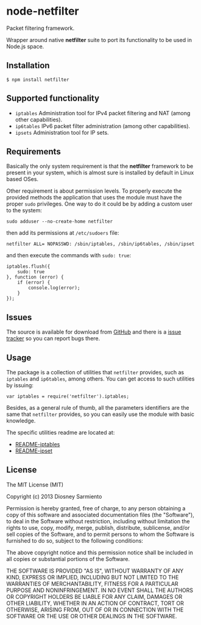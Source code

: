 # node-netfilter

Packet filtering framework.

Wrapper around native **netfilter** suite to port its functionality to be used in Node.js space.

## Installation

	$ npm install netfilter

## Supported functionality

- `iptables`    Administration tool for IPv4 packet filtering and NAT (among other capabilities).
- `ip6tables`   IPv6 packet filter administration (among other capabilities).
- `ipsets`      Administration tool for IP sets.

## Requirements

Basically the only system requirement is that the **netfilter** framework to be present in your system, which is almost
sure is installed by default in Linux based OSes.

Other requirement is about permission levels. To properly execute the provided methods the application that uses the
module must have the proper `sudo` privileges. One way to do it could be by adding a custom user to the system:

`sudo adduser --no-create-home netfilter`

then add its permissions at `/etc/sudoers` file:

`netfilter ALL= NOPASSWD: /sbin/iptables, /sbin/ip6tables, /sbin/ipset`

and then execute the commands with `sudo: true`:

	iptables.flush({
		sudo: true
	}, function (error) {
		if (error) {
			console.log(error);
		}
	});

## Issues

The source is available for download from [GitHub](https://github.com/diosney/node-netfilter)
and there is a [issue tracker](https://github.com/diosney/node-netfilter/issues) so you can report bugs there.

## Usage

The package is a collection of utilities that `netfilter` provides, such as `iptables` and `ip6tables`, among others.
You can get access to such utilities by issuing:

	var iptables = require('netfilter').iptables;

Besides, as a general rule of thumb, all the parameters identifiers are the same that `netfilter` provides, so you
can easily use the module with basic knowledge.

The specific utilities readme are located at:

- [README-iptables](https://github.com/diosney/node-netfilter/blob/master/docs/README-iptables.md)
- [README-ipset](https://github.com/diosney/node-netfilter/blob/master/docs/README-ipset.md)

## License

The MIT License (MIT)

Copyright (c) 2013 Diosney Sarmiento

Permission is hereby granted, free of charge, to any person obtaining a copy
of this software and associated documentation files (the "Software"), to deal
in the Software without restriction, including without limitation the rights
to use, copy, modify, merge, publish, distribute, sublicense, and/or sell
copies of the Software, and to permit persons to whom the Software is
furnished to do so, subject to the following conditions:

The above copyright notice and this permission notice shall be included in
all copies or substantial portions of the Software.

THE SOFTWARE IS PROVIDED "AS IS", WITHOUT WARRANTY OF ANY KIND, EXPRESS OR
IMPLIED, INCLUDING BUT NOT LIMITED TO THE WARRANTIES OF MERCHANTABILITY,
FITNESS FOR A PARTICULAR PURPOSE AND NONINFRINGEMENT. IN NO EVENT SHALL THE
AUTHORS OR COPYRIGHT HOLDERS BE LIABLE FOR ANY CLAIM, DAMAGES OR OTHER
LIABILITY, WHETHER IN AN ACTION OF CONTRACT, TORT OR OTHERWISE, ARISING FROM,
OUT OF OR IN CONNECTION WITH THE SOFTWARE OR THE USE OR OTHER DEALINGS IN
THE SOFTWARE.